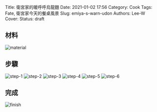Title: 衛宮家的暖呼呼烏龍麵
Date: 2021-01-02 17:56
Category: Cook
Tags: Fate, 衛宮家今天的餐桌風景
Slug: emiya-s-warn-udon
Authors: Lee-W
Cover:
Status: draft

## 材料

![material](/images/post-images/2021-emiya-s-warn-udon/material.jpeg)
## 步驟

![step-1](/images/post-images/2021-emiya-s-warn-udon/step-1.jpeg)
![step-2](/images/post-images/2021-emiya-s-warn-udon/step-2.jpg)
![step-3](/images/post-images/2021-emiya-s-warn-udon/step-3.jpeg)
![step-4](/images/post-images/2021-emiya-s-warn-udon/step-4.jpeg)
![step-5](/images/post-images/2021-emiya-s-warn-udon/step-5.jpeg)
![step-6](/images/post-images/2021-emiya-s-warn-udon/step-6.jpeg)

## 完成
![finish](/images/post-images/2021-emiya-s-warn-udon/finish.jpeg)
